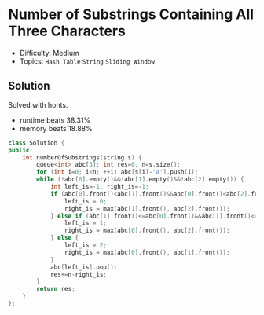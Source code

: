 # Number of Substrings Containing All Three Characters
- Difficulty: Medium
- Topics: `Hash Table` `String` `Sliding Window`

<!-- ## Data Structure
``` cpp
``` -->

## Solution
Solved with honts.
- runtime beats 38.31%
- memory beats 18.88%
``` cpp
class Solution {
public:
    int numberOfSubstrings(string s) {
        queue<int> abc[3]; int res=0, n=s.size();
        for (int i=0; i<n; ++i) abc[s[i]-'a'].push(i);
        while (!abc[0].empty()&&!abc[1].empty()&&!abc[2].empty()) {
            int left_is=-1, right_is=-1;
            if (abc[0].front()<abc[1].front()&&abc[0].front()<abc[2].front()) {
                left_is = 0;
                right_is = max(abc[1].front(), abc[2].front());
            } else if (abc[1].front()<=abc[0].front()&&abc[1].front()<=abc[2].front()) {
                left_is = 1;
                right_is = max(abc[0].front(), abc[2].front());
            } else {
                left_is = 2;
                right_is = max(abc[0].front(), abc[1].front());
            }
            abc[left_is].pop();
            res+=n-right_is;
        }
        return res;
    }
};
```
<!-- - runtime beats 
- memory beats 
```rust
``` -->

<!-- ## Improving
### source code
- runtime beats 
- memory beats 
``` cpp
``` -->
<!-- - runtime beats 
- memory beats 
```rust
``` -->